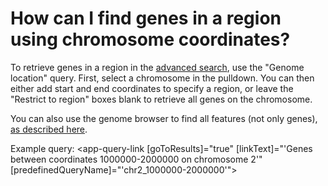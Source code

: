 # How can I find genes in a region using chromosome coordinates?
<!-- pombase_categories: Finding data -->

To retrieve genes in a region in the [advanced search](https://www.pombase.org/query), 
use the "Genome location" query. First, select a chromosome in the
pulldown. You can then either add start and end coordinates to specify
a region, or leave the "Restrict to region" boxes blank to retrieve
all genes on the chromosome.

You can also use the genome browser to find all features (not only
genes), [as described here](/faq/how-can-i-retrieve-sequence-region-using-sequence-coordinates).

Example query: 
<app-query-link [goToResults]="true" [linkText]="'Genes between coordinates 1000000-2000000 on chromosome 2'"
    [predefinedQueryName]="'chr2_1000000-2000000'">
</app-query-link>
